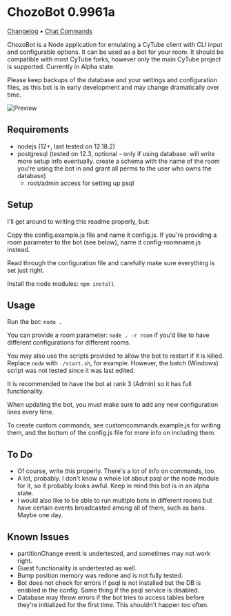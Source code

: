 # ChozoBot 0.9961a

[Changelog](CHANGELOG.md) • [Chat Commands](CHATCOMMANDS.MD)

ChozoBot is a Node application for emulating a CyTube client with CLI input and configurable options. It can be used as a bot for your room. It should be compatible with most CyTube forks, however only the main CyTube project is supported. Currently in Alpha state.

Please keep backups of the database and your settings and configuration files, as this
bot is in early development and may change dramatically over time.

![Preview](https://cdn.discordapp.com/attachments/571767162314686466/762081534332502056/unknown.png "Screenshot (with debug and verbose logs)")

## Requirements

  - nodejs (12+, last tested on 12.18.2)
  - postgresql (tested on 12.3, optional - only if using database. will write more setup info eventually. create a schema with the name of the room you're using the bot in and grant all perms to the user who owns the database)
    - root/admin access for setting up psql

## Setup

I'll get around to writing this readme properly, but:

Copy the config.example.js file and name it config.js. If you're providing a room parameter to the bot (see below), name it config-roomname.js instead.

Read through the configuration file and carefully make sure everything is set just right.

Install the node modules: `npm install`

## Usage

Run the bot: `node .`

You can provide a room parameter: `node . -r room` if you'd like to have different configurations for different rooms.

You may also use the scripts provided to allow the bot to restart if it is killed. Replace `node` with `./start.sh`, for example. However, the batch (Windows) script was not tested since it was last edited.

It is recommended to have the bot at rank 3 (Admin) so it has full functionality.

When updating the bot, you must make sure to add any new configuration lines every time.

To create custom commands, see customcommands.example.js for writing them, and the bottom of the config.js file for more info on including them.

## To Do

 - Of course, write this properly. There's a lot of info on commands, too.
 - A lot, probably. I don't know a whole lot about psql or the node module for it, so it probably looks awful. Keep in mind this bot is in an alpha state.
 - I would also like to be able to run multiple bots in different rooms but have certain events broadcasted among all of them, such as bans. Maybe one day.

## Known Issues

 - partitionChange event is undertested, and sometimes may not work right.
 - Guest functionality is undertested as well.
 - Bump position memory was redone and is not fully tested.
 - Bot does not check for errors if psql is not installed but the DB is enabled in the config. Same thing if the psql service is disabled.
 - Database may throw errors if the bot tries to access tables before they're initialized for the first time. This shouldn't happen too often.
